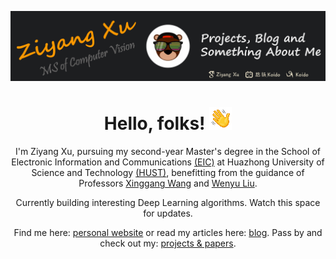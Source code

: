 ![](emoji/xzy_github.gif)

<div align="center">

# Hello, folks! <img src="emoji/1f44b.gif" width="36px">

I'm Ziyang Xu, pursuing my second-year Master's degree in the School of Electronic Information and Communications [(EIC)](https://eic.hust.edu.cn/) at Huazhong University of Science and Technology [(HUST)](https://www.hust.edu.cn/), benefitting from the guidance of Professors [Xinggang Wang](https://xwcv.github.io/) and [Wenyu Liu](http://eic.hust.edu.cn/professor/liuwenyu/).

Currently building interesting Deep Learning algorithms. Watch this space for updates.

Find me here: [personal website](https://ziyangxu.top/) or read my articles here: [blog](https://www.cnblogs.com/XZyoung). Pass by and check out my: [projects & papers](https://ziyangxu.top/).

<!-- [![Anurag's GitHub stats](https://github-readme-stats.vercel.app/api?username=ZyoungXu&show_icons=true&theme=slateorange&hide=issues,contribs)](https://github.com/anuraghazra/github-readme-stats) -->



